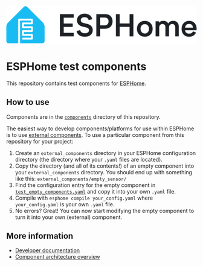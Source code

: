 <a href="https://esphome.io/">
  <picture>
    <source media="(prefers-color-scheme: dark)" srcset="./logo-text-on-dark.svg", alt="ESPHome Logo">
    <img src="./logo-text-on-light.svg" alt="ESPHome Logo">
  </picture>
</a>

# ESPHome test components

This repository contains test components for [ESPHome](https://esphome.io).

## How to use

Components are in the [`components`](components/) directory of this repository.

The easiest way to develop components/platforms for use within ESPHome is to use
[external components](https://esphome.io/components/external_components). To use a particular component from this
repository for your project:

1. Create an `external_components` directory in your ESPHome configuration directory (the directory where your `.yaml`
   files are located).
1. Copy the directory (and all of its contents!) of an empty component into your `external_components` directory. You
   should end up with something like this: `external_components/empty_sensor/`
1. Find the configuration entry for the empty component in [`test_empty_components.yaml`](test_empty_components.yaml)
   and copy it into your own `.yaml` file.
1. Compile with `esphome compile your_config.yaml` where `your_config.yaml` is your own `.yaml` file.
1. No errors? Great! You can now start modifying the empty component to turn it into your own (external) component.

## More information

- [Developer documentation](https://developers.esphome.io)
- [Component architecture overview](https://developers.esphome.io/architecture/components/)
